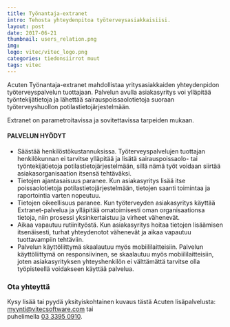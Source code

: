 ```yaml
---
title: Työnantaja-extranet
intro: Tehosta yhteydenpitoa työterveysasiakkaisiisi.
layout: post
date: 2017-06-21
thumbnail: users_relation.png
img: 
logo: vitec/vitec_logo.png
categories: tiedonsiirrot muut
tags: vitec
---
```


Acuten Työnantaja-extranet mahdollistaa yritysasiakkaiden yhteydenpidon työterveyspalvelun tuottajaan. 
Palvelun avulla asiakasyritys voi ylläpitää työntekijätietoja ja lähettää sairauspoissaolotietoja 
suoraan työterveyshuollon potilastietojärjestelmään.

Extranet on parametroitavissa ja sovitettavissa tarpeiden mukaan.

#### PALVELUN HYÖDYT

- Säästää henkilöstökustannuksissa. Työterveyspalvelujen tuottajan henkilökunnan ei tarvitse ylläpitää ja lisätä 
sairauspoissaolo- tai työntekijätietoja potilastietojärjestelmään, sillä nämä työt voidaan siirtää asiakasorganisaation itsensä tehtäväksi.
- Tietojen ajantasaisuus paranee. Kun asiakasyritys lisää itse poissaolotietoja potilastietojärjestelmään, tietojen 
saanti toimintaa ja raportointia varten nopeutuu.
- Tietojen oikeellisuus paranee. Kun työterveyden asiakasyritys käyttää Extranet-palvelua ja ylläpitää omatoimisesti
oman organisaationsa tietoja, niin prosessi yksinkertaistuu ja virheet vähenevät.
- Aikaa vapautuu rutiinityöstä. Kun asiakasyritys hoitaa tietojen lisäämisen itsenäisesti, turhat yhteydenotot vähenevät ja 
aikaa vapautuu tuottavampiin tehtäviin.  
- Palvelun käyttöliittymä skaalautuu myös mobiililaitteisiin. Palvelun käyttöliittymä on responsiivinen, se skaalautuu myös 
mobiililaitteisiin, joten asiakasyrityksen yhteyshenkilön ei välttämättä tarvitse olla työpisteellä voidakseen käyttää palvelua.

### Ota yhteyttä

Kysy lisää tai pyydä yksityiskohtainen kuvaus tästä Acuten lisäpalvelusta: 
[myynti@vitecsoftware.com](mailto://myynti@vitecsoftware.com) tai  
puhelimella [03 3395 0910](tel://+358333950910).
